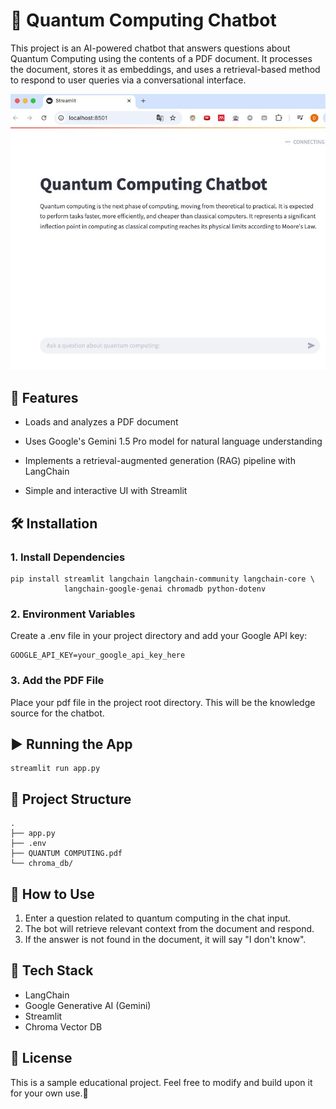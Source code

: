 # 🧠 Quantum Computing Chatbot
This project is an AI-powered chatbot that answers questions about Quantum Computing using the contents of a PDF document. It processes the document, stores it as embeddings, and uses a retrieval-based method to respond to user queries via a conversational interface.

![App Screenshot](https://github.com/denizdagli/QuantumComputingChatbot/blob/main/image.jpg)


## 🚀 Features
- Loads and analyzes a PDF document

- Uses Google's Gemini 1.5 Pro model for natural language understanding

- Implements a retrieval-augmented generation (RAG) pipeline with LangChain

- Simple and interactive UI with Streamlit

##  🛠️ Installation
### 1. Install Dependencies
```
pip install streamlit langchain langchain-community langchain-core \
            langchain-google-genai chromadb python-dotenv
```
### 2. Environment Variables
Create a .env file in your project directory and add your Google API key:
```
GOOGLE_API_KEY=your_google_api_key_here
```
### 3. Add the PDF File
Place your pdf file in the project root directory. This will be the knowledge source for the chatbot.

## ▶️ Running the App
```
streamlit run app.py
```
## 📁 Project Structure
```
.
├── app.py
├── .env
├── QUANTUM COMPUTING.pdf
└── chroma_db/
```

## 💬 How to Use
1. Enter a question related to quantum computing in the chat input.
2. The bot will retrieve relevant context from the document and respond.
3. If the answer is not found in the document, it will say "I don't know".

## 🧰 Tech Stack
- LangChain
- Google Generative AI (Gemini)
- Streamlit
- Chroma Vector DB

## 📜 License
This is a sample educational project. Feel free to modify and build upon it for your own use.🧡
